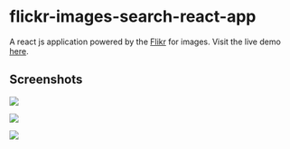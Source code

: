 # flickr-images-search-react-app

A react js application powered by the [Flikr](https://flikr.com) for images. Visit the live demo [here](https://flickr-images-search.vercel.app/).

## Screenshots
![](https://i.imgur.com/ifuHyRx.png)

![](https://i.imgur.com/aeMAHKH.png)

![](https://i.imgur.com/rqkdQHZ.png)
